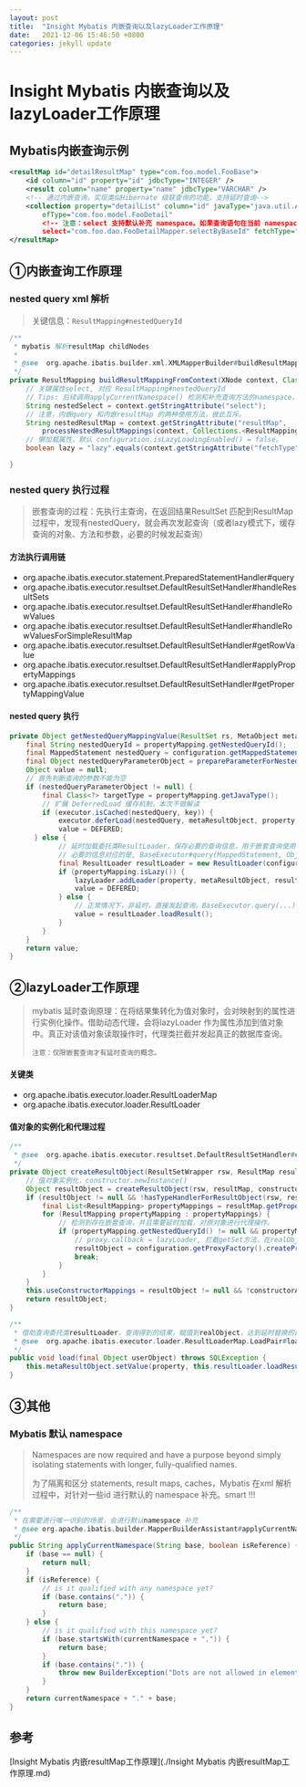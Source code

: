 ```yaml
---
layout: post
title:  "Insight Mybatis 内嵌查询以及lazyLoader工作原理"
date:   2021-12-06 15:46:50 +0800
categories: jekyll update
---
```

# Insight Mybatis 内嵌查询以及lazyLoader工作原理

## Mybatis内嵌查询示例

```xml
<resultMap id="detailResultMap" type="com.foo.model.FooBase">
    <id column="id" property="id" jdbcType="INTEGER" />
    <result column="name" property="name" jdbcType="VARCHAR" />
    <!-- 通过内嵌查询，实现类似Hibernate 级联查询的功能，支持延时查询-->
    <collection property="detailList" column="id" javaType="java.util.ArrayList"
        ofType="com.foo.model.FooDetail"
        <!-- 注意：select 支持默认补充 namespace。如果查询语句在当前 namespace, 可以省略 -->
        select="com.foo.dao.FooDetailMapper.selectByBaseId" fetchType="lazy"/> 
</resultMap>
```

## ①内嵌查询工作原理

### nested query xml 解析

> 关键信息：`ResultMapping#nestedQueryId`

```java
/**
 * mybatis 解析resultMap childNodes
 *
 * @see  org.apache.ibatis.builder.xml.XMLMapperBuilder#buildResultMappingFromContext
 */
private ResultMapping buildResultMappingFromContext(XNode context, Class<?> resultType, List<ResultFlag> flags) throws Exception {
    // 关键属性select, 对应 ResultMapping#nestedQueryId
    // Tips: 后续调用applyCurrentNamespace() 检测和补充查询方法的namespace，检测符号“.”
    String nestedSelect = context.getStringAttribute("select");
    // 注意，内嵌query 和内嵌resultMap 的两种使用方法，彼此互斥。
    String nestedResultMap = context.getStringAttribute("resultMap",
        processNestedResultMappings(context, Collections.<ResultMapping> emptyList()));
    // 懒加载属性，默认 configuration.isLazyLoadingEnabled() = false。
    boolean lazy = "lazy".equals(context.getStringAttribute("fetchType", configuration.isLazyLoadingEnabled() ? "lazy" : "eager"));

}
```

### nested query 执行过程

> 嵌套查询的过程：先执行主查询，在返回结果ResultSet 匹配到ResultMap过程中，发现有nestedQuery，就会再次发起查询（或者lazy模式下，缓存查询的对象、方法和参数，必要的时候发起查询）

#### 方法执行调用链

- org.apache.ibatis.executor.statement.PreparedStatementHandler#query
- org.apache.ibatis.executor.resultset.DefaultResultSetHandler#handleResultSets
- org.apache.ibatis.executor.resultset.DefaultResultSetHandler#handleRowValues
- org.apache.ibatis.executor.resultset.DefaultResultSetHandler#handleRowValuesForSimpleResultMap
- org.apache.ibatis.executor.resultset.DefaultResultSetHandler#getRowValue
- org.apache.ibatis.executor.resultset.DefaultResultSetHandler#applyPropertyMappings
- org.apache.ibatis.executor.resultset.DefaultResultSetHandler#getPropertyMappingValue

#### nested query 执行

```java
private Object getNestedQueryMappingValue(ResultSet rs, MetaObject metaResultObject, ResultMapping propertyMapping, ResultLoaderMap lazyLoader, String columnPrefix) throws SQLException {
    final String nestedQueryId = propertyMapping.getNestedQueryId();
    final MappedStatement nestedQuery = configuration.getMappedStatement(nestedQueryId);
    final Object nestedQueryParameterObject = prepareParameterForNestedQuery(rs, propertyMapping, nestedQueryParameterType, columnPrefix);
    Object value = null;
    // 首先判断查询的参数不能为空
    if (nestedQueryParameterObject != null) {
        final Class<?> targetType = propertyMapping.getJavaType();
        // 扩展 DeferredLoad 缓存机制，本次不做解读
        if (executor.isCached(nestedQuery, key)) {
            executor.deferLoad(nestedQuery, metaResultObject, property, key, targetType);
            value = DEFERED;
      } else {
            // 延时加载委托类ResultLoader，保存必要的查询信息，用于嵌套查询使用
            // 必要的信息对应的是, BaseExecutor#query(MappedStatement, Object, RowBounds, ResultHandler, CacheKey, BoundSql)
            final ResultLoader resultLoader = new ResultLoader(configuration, executor, nestedQuery, nestedQueryParameterObject, targetType, key, nestedBoundSql);
            if (propertyMapping.isLazy()) {
                lazyLoader.addLoader(property, metaResultObject, resultLoader);
                value = DEFERED;
            } else {
                // 正常情况下，非延时，直接发起查询。BaseExecutor.query(...)
                value = resultLoader.loadResult();
            }
        }
    }
    return value;
}
```

## ②lazyLoader工作原理

> mybatis 延时查询原理：在将结果集转化为值对象时，会对映射到的属性进行实例化操作。借助动态代理，会将lazyLoader 作为属性添加到值对象中。真正对该值对象读取操作时，代理类拦截并发起真正的数据库查询。
> 
> `注意：仅限嵌套查询才有延时查询的概念。`

#### 关键类

- org.apache.ibatis.executor.loader.ResultLoaderMap
- org.apache.ibatis.executor.loader.ResultLoader

#### 值对象的实例化和代理过程

```java
/**
 * @see  org.apache.ibatis.executor.resultset.DefaultResultSetHandler#createResultObject
 */
private Object createResultObject(ResultSetWrapper rsw, ResultMap resultMap, ResultLoaderMap lazyLoader, String columnPrefix) throws SQLException {
    // 值对象实例化，constructor.newInstance()
    Object resultObject = createResultObject(rsw, resultMap, constructorArgTypes, constructorArgs, columnPrefix);
    if (resultObject != null && !hasTypeHandlerForResultObject(rsw, resultMap.getType())) {
        final List<ResultMapping> propertyMappings = resultMap.getPropertyResultMappings();
        for (ResultMapping propertyMapping : propertyMappings) {
            // 检测到存在嵌套查询，并且需要延时加载，对原对象进行代理操作。
            if (propertyMapping.getNestedQueryId() != null && propertyMapping.isLazy()) {
                // proxy.callback = lazyLoader, 拦截getSet方法，在realObject 读写之前，结束延时的状态。
                resultObject = configuration.getProxyFactory().createProxy(resultObject, lazyLoader, configuration, objectFactory, constructorArgTypes, constructorArgs);
                break;
            }
        }
    }
    this.useConstructorMappings = resultObject != null && !constructorArgTypes.isEmpty(); 
    return resultObject;
}
```

```java
/**
 * 借助查询委托类resultLoader，查询得到的结果，赋值到realObject，达到延时替换的目的。
 * @see  org.apache.ibatis.executor.loader.ResultLoaderMap.LoadPair#load
 */
public void load(final Object userObject) throws SQLException {
    this.metaResultObject.setValue(property, this.resultLoader.loadResult());
}
```

## ③其他

### Mybatis 默认 namespace

> Namespaces are now required and have a purpose beyond simply isolating statements with longer, fully-qualified names.
> 
> 为了隔离和区分 statements, result maps, caches，Mybatis 在xml 解析过程中，对针对一些id 进行默认的 namespace 补充。smart !!!

```java
/**
 * 在需要进行唯一识别的场景，会进行默认namespace 补充
 * @see org.apache.ibatis.builder.MapperBuilderAssistant#applyCurrentNamespace
 */
public String applyCurrentNamespace(String base, boolean isReference) {
	if (base == null) {
		return null;
	}
	if (isReference) {
		// is it qualified with any namespace yet?
		if (base.contains(".")) {
			return base;
		}
	} else {
		// is it qualified with this namespace yet?
		if (base.startsWith(currentNamespace + ".")) {
			return base;
		}
		if (base.contains(".")) {
			throw new BuilderException("Dots are not allowed in element names, please remove it from " + base);
		}
	}
	return currentNamespace + "." + base;
}
```

## 参考

[Insight Mybatis 内嵌resultMap工作原理](./Insight Mybatis 内嵌resultMap工作原理.md)
